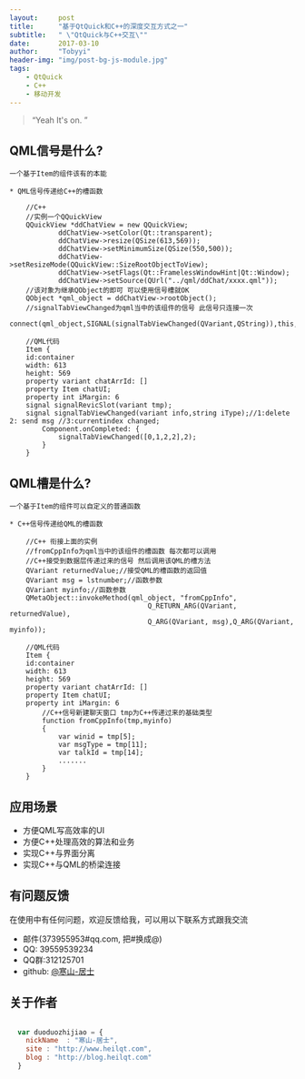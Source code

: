 ```yaml
---
layout:     post
title:      "基于QtQuick和C++的深度交互方式之一"
subtitle:   " \"QtQuick与C++交互\""
date:       2017-03-10
author:     "Tobyyi"
header-img: "img/post-bg-js-module.jpg"
tags:
    - QtQuick
    - C++
    - 移动开发
---
```


> “Yeah It's on. ”

## QML信号是什么?

    一个基于Item的组件该有的本能

    * QML信号传递给C++的槽函数

```
    //C++
    //实例一个QQuickView
    QQuickView *ddChatView = new QQuickView;
            ddChatView->setColor(Qt::transparent);
            ddChatView->resize(QSize(613,569));
            ddChatView->setMinimumSize(QSize(550,500));
            ddChatView->setResizeMode(QQuickView::SizeRootObjectToView);
            ddChatView->setFlags(Qt::FramelessWindowHint|Qt::Window);
            ddChatView->setSource(QUrl("../qml/ddChat/xxxx.qml"));
    //该对象为继承QObject的即可 可以使用信号槽就OK
    QObject *qml_object = ddChatView->rootObject();
    //signalTabViewChanged为qml当中的该组件的信号 此信号只连接一次
    connect(qml_object,SIGNAL(signalTabViewChanged(QVariant,QString)),this,SLOT(slotCurTabViewChanged(QVariant,QString)));

    //QML代码
    Item {
    id:container
    width: 613
    height: 569
    property variant chatArrId: []
    property Item chatUI;
    property int iMargin: 6
    signal signalRevicSlot(variant tmp);
    signal signalTabViewChanged(variant info,string iType);//1:delete 2: send msg //3:currentindex changed;
        Component.onCompleted: {
            signalTabViewChanged([0,1,2,2],2);
        }
    }

```

## QML槽是什么?

    一个基于Item的组件可以自定义的普通函数

    * C++信号传递给QML的槽函数

```
    //C++ 衔接上面的实例
    //fromCppInfo为qml当中的该组件的槽函数 每次都可以调用
    //C++接受到数据层传递过来的信号 然后调用该QML的槽方法
    QVariant returnedValue;//接受QML的槽函数的返回值
    QVariant msg = lstnumber;//函数参数
    QVariant myinfo;//函数参数
    QMetaObject::invokeMethod(qml_object, "fromCppInfo",
                                  Q_RETURN_ARG(QVariant, returnedValue),
                                  Q_ARG(QVariant, msg),Q_ARG(QVariant, myinfo));

    //QML代码
    Item {
    id:container
    width: 613
    height: 569
    property variant chatArrId: []
    property Item chatUI;
    property int iMargin: 6
        //C++信号新建聊天窗口 tmp为C++传递过来的基础类型
        function fromCppInfo(tmp,myinfo)
        {
            var winid = tmp[5];
            var msgType = tmp[11];
            var talkId = tmp[14];
            .......
        }
    }

```

## 应用场景

* 方便QML写高效率的UI
* 方便C++处理高效的算法和业务
* 实现C++与界面分离
* 实现C++与QML的桥梁连接

## 有问题反馈

在使用中有任何问题，欢迎反馈给我，可以用以下联系方式跟我交流

* 邮件(373955953#qq.com, 把#换成@)
* QQ: 39559539234
* QQ群:312125701
* github: [@寒山-居士](https://github.com/toby20130333)

## 关于作者

```javascript

  var duoduozhijiao = {
    nickName  : "寒山-居士",
    site : "http://www.heilqt.com",
    blog : "http://blog.heilqt.com"
  }

```